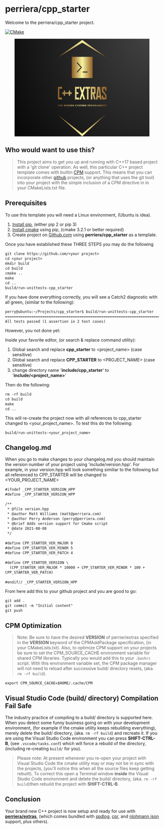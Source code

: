 

# perriera/cpp_starter
Welcome to the perriera/cpp_starter project. 

[![CMake](https://github.com/mattcoding4days/extras/actions/workflows/cmake.yml/badge.svg?branch=dev)](https://github.com/mattcoding4days/extras/actions/workflows/cmake.yml)

<div align="center">
  <img width="442" height="320" src="assets/extras.png">
  <br>
</div>

## Who would want to use this?
> This project aims to get you up and running with C++17 based project with a 'git clone' operation. As well, this particular C++ project template comes with builtin [CPM](https://github.com/cpm-cmake/CPM.cmake) support. This means that you can incorporate other [github](https://github.com) projects, (or anything that uses the git tool) into your project with the simple inclusion of a CPM directive in in your CMakeLists.txt file. 

## Prerequisites
To use this template you will need a Linux environment, (Ubuntu is idea).

 1. [Install pip](https://linuxize.com/post/how-to-install-pip-on-ubuntu-18.04/), (either pip 2 or pip 3)
 2. [Install cmake](https://cmake-python-distributions.readthedocs.io/en/latest/installation.html) using pip, (cmake 3.2.1 or better required)
 3. Create project on [Github.com](https://github.com) using **perriera/cpp_starter** as a template.
 
Once you have established these THREE STEPS you may do the following

	git clone https://github.com/<your project>
	cd <your project>
	mkdir build
	cd build
	cmake ..
	make
	cd ..
	build/run-unittests-cpp_starter

If you have done everything correctly, you will see a Catch2 diagnostic with all green, (similar to the following):

	perry@ubuntu:~/Projects/cpp_starter$ build/run-unittests-cpp_starter 
	===============================================================================
	All tests passed (1 assertion in 2 test cases)

However, you not done yet:

Inside your favorite editor, (or search & replace command utility):

 1. Global search and replace **cpp_starter** to <project_name> (case sensitive)
 2. Global search and replace **CPP_STARTER** to <PROJECT_NAME> (case sensitive)
 3. change directory name '**include/cpp_starter**' to '**include/<project_name>**'

Then do the following:

	rm -rf build
	cd build
	make
	cd ..
This will re-create the project now with all references to cpp_starter changed to <your_project_name>. To test this do  the following:

	build/run-unittests-<your_project_name>

## Changelog.md
When you go to make changes to your changelog.md you should maintain the version number of your project using 'include/version.hpp'. For example, in your version.hpp will look something similiar to the following but all referenced to CPP_STARTER will be changed to <YOUR_PROJECT_NAME>

	#ifndef _CPP_STARTER_VERSION_HPP
	#define _CPP_STARTER_VERSION_HPP

	/**
	 * @file version.hpp
	 * @author Matt Williams (matt@perriera.com)
	 * @author Perry Anderson (perry@perriera.com)
	 * @brief Adds version support for Cmake script
	 * @date 2021-08-08
	 */

	#define CPP_STARTER_VER_MAJOR 0
	#define CPP_STARTER_VER_MINOR 5
	#define CPP_STARTER_VER_PATCH 4

	#define CPP_STARTER_VERSION \
	  (CPP_STARTER_VER_MAJOR * 10000 + CPP_STARTER_VER_MINOR * 100 + CPP_STARTER_VER_PATCH)

	#endif// _CPP_STARTER_VERSION_HPP

From here add this to your github project and you are good to go:

	git add .
	git commit -m "Initial content"
	git push

## CPM Optimization
> Note: Be sure to have the desired **VERSION** of perrier/extras specified in the **VERSION** keyword of the CPMAddPackage specification, (in your CMakeLists.txt). Also, to optimize CPM support on your projects be sure to set the CPM_SOURCE_CACHE environment variable for shared CPM libraries. Typically you would add this to your `.bashrc` script. With this environment variable set, the CPM package manager will not need to reload after successive build/ directory resets, (aka. `rm -rf build`). 

	export CPM_SOURCE_CACHE=$HOME/.cache/CPM

## Visual Studio Code (build/ directory) Compilation Fail Safe
The industry practice of compiling to a build/ directory is supported here. When you detect some funny business going on with your development environment, (for example if the cmake utility keeps rebuilding everything), merely delete the build/ directory, (aka. `rm -rf build`) and recreate it. If you are using the Visual Studio Code environment you can press **SHIFT-CTRL-B**, (see `.vscode/tasks.conf`) which will force a rebuild of the directory, (including re-creating `build/` for you).

> Please note: At present whenever you re-open your project with Visual Studio Code the cmake utility may or may not be in sync with the projects, (you'll notice this when all the source files keep getting rebuilt). To correct this open a Terminal window **inside** the Visual Studio Code environment and delete the build/ directory, (aka. `rm -rf build`)then rebuild the project with **SHIFT-CTRL-B**.

## Conclusion
Your brand new C++ project is now setup and ready for use with **[perriera/extras](https://github.com/perriera/extras)**, (which  comes bundled with [spdlog](https://github.com/gabime/spdlog), [cpr](https://github.com/libcpr/cpr), and [nlohmann json](https://github.com/nlohmann/json) support, plus others). 
